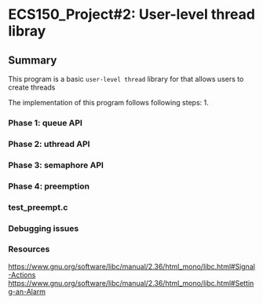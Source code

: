# ECS150_Project#2: User-level thread libray

## Summary

This program is a basic `user-level thread` library for that allows users to create 
threads

The implementation of this program follows following steps:
1. 

### Phase 1: queue API



### Phase 2: uthread API



### Phase 3: semaphore API




### Phase 4: preemption



### test_preempt.c
 




### Debugging issues






### Resources

https://www.gnu.org/software/libc/manual/2.36/html_mono/libc.html#Signal-Actions
https://www.gnu.org/software/libc/manual/2.36/html_mono/libc.html#Setting-an-Alarm
